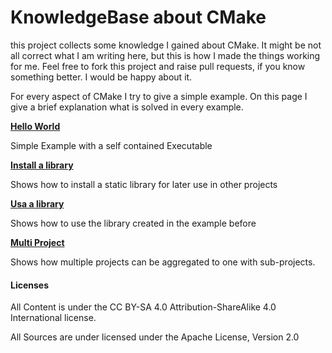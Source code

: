 # KnowledgeBase about CMake

this project collects some knowledge I gained about CMake. It might be not all correct what I am writing here, 
but this is how I made the things working for me. Feel free to fork this project and raise pull requests, 
if you know something better. I would be happy about it. 

For every aspect of CMake I try to give a simple example. On this page I give a brief explanation what is solved in every example.

__[Hello World](HelloWorld/README.md)__

Simple Example with a self contained Executable

__[Install a library](HelloLib/README.md)__

Shows how to install a static library for later use in other projects

__[Usa a library](LibUsage/README.md)__

Shows how to use the library created in the example before

__[Multi Project](MultiProject/README.md)__

Shows how multiple projects can be aggregated to one with sub-projects.

#### Licenses

All Content is under the  CC BY-SA 4.0 Attribution-ShareAlike 4.0 International license.

All Sources are under licensed under the Apache License, Version 2.0